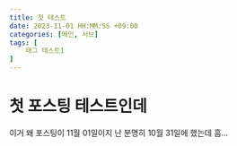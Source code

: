 ```yaml
---
title: 첫 테스트
date: 2023-11-01 HH:MM:SS +09:00
categories: [메인, 서브]
tags: [
    태그 테스트1
]
---
```


첫 포스팅 테스트인데
==========

이거 왜 포스팅이 11월 01일이지
난 분명히 10월 31일에 했는데
흠...
